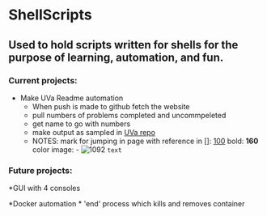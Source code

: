 # ShellScripts

## Used to hold scripts written for shells for the purpose of learning, automation, and fun.

### Current projects:
 * Make UVa Readme automation
    * When push is made to github fetch the website
    * pull numbers of problems completed and uncommpeleted
    * get name to go with numbers
    * make output as sampled in [UVa repo](https://github.com/JesseHouk900/UVaJudge)
    * NOTES: mark for jumping in page with reference in []:   [100](#100)
      bold:    **160**    color image: - ![1092](https://placehold.it/15/c5f015/000000?text=+) `text`
     
### Future projects:
  *GUI with 4 consoles
  
  *Docker automation
      * 'end' process which kills and removes container

